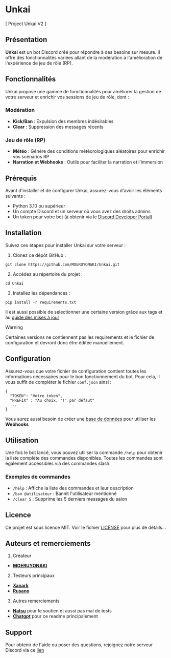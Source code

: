 # Unkai

[ Project Unkai V2 ]

## Présentation

**Unkai** est un bot Discord créé pour répondre à des besoins sur mesure. Il offre des fonctionnalités variées allant de la modération à l'amélioration de l'expérience de jeu de rôle (RP).

## Fonctionnalités

Unkai propose une gamme de fonctionnalités pour améliorer la gestion de votre serveur et enrichir vos sessions de jeu de rôle, dont :

### Modération
- **Kick/Ban** : Expulsion des membres indésirables
- **Clear** : Suppression des messages récents

### Jeu de rôle (RP)
- **Météo** : Génère des conditions météorologiques aléatoires pour enrichir vos scénarios RP
- **Narration et Webhooks** : Outils pour faciliter la narration et l'immersion

## Prérequis

Avant d'installer et de configurer Unkai, assurez-vous d'avoir les éléments suivants :

- Python 3.10 ou supérieur
- Un compte Discord et un serveur où vous avez des droits admins
- Un token pour votre bot (à obtenir via le [Discord Developer Portal](https://discord.com/developers/applications))

## Installation

Suivez ces étapes pour installer Unkai sur votre serveur :

1. Clonez ce dépôt GitHub :
```
git clone https://github.com/MOERUYONAKI/Unkai.git
```

2. Accédez au répertoire du projet :
```
cd Unkai
```

3. Installez les dépendances :
```
pip install -r requirements.txt
```

Il est aussi possible de selectionner une certaine version grâce aux tags et au [guide des mises à jour](https://github.com/MOERUYONAKI/Unkai/tree/main/UNKAI_docs/updates.md)

> [!WARNING]
> Certaines versions ne contiennent pas les requirements et le fichier de configuration et devront donc être éditée manuellement.

## Configuration

Assurez-vous que votre fichier de configuration contient toutes les informations nécessaires pour le bon fonctionnement du bot. Pour cela, il vous suffit de compléter le fichier `conf.json` ainsi : 

```
{
  "TOKEN": "Votre token",
  "PREFIX" : "Au choix, '!' par défaut"
  ...
}
```

Vous aurez aussi besoin de créer une [base de données](https://github.com/MOERUYONAKI/Unkai/blob/main/UNKAI_commands/DataBases/UNKAI_wbk/UNKAI_wbk_DB.md) pour utiliser les **Webhooks**

## Utilisation

Une fois le bot lancé, vous pouvez utiliser la commande `/help` pour obtenir la liste complète des commandes disponibles. Toutes les commandes sont également accessibles via des commandes slash.

### Exemples de commandes

- `/help` : Affiche la liste des commandes et leur description
- `/ban @utilisateur` : Bannit l'utilisateur mentionné
- `/clear 5` : Supprime les 5 derniers messages du salon

## Licence

Ce projet est sous licence MIT. Voir le fichier [LICENSE](https://github.com/MOERUYONAKI/Unkai/blob/main/LICENSE) pour plus de détails...

## Auteurs et remerciements

1. Créateur
- **[MOERUYONAKI](https://github.com/MOERUYONAKI)**

2. Testeurs principaux
- **[Xanark](https://github.com/Xanark)**
- **[Rusano](https://github.com/sleddge)**

3. Autres remerciements
- **[Natsu](https://github.com/NatsuHareta)** pour le soutien et aussi pas mal de tests
- **[Chatgpt](https://chat.openai.com)** pour ce readme principalement

## Support

Pour obtenir de l'aide ou poser des questions, rejoignez notre serveur Discord via ce [lien](https://discord.gg/kZk2SUQFy7)
